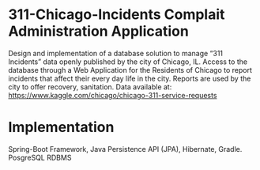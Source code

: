 # 311-Chicago-Incidents Complait Administration Application

Design and implementation of a database solution to manage “311 Incidents” data openly published by the city of Chicago, IL. 
Access to the database through a Web Application for the Residents of Chicago to report incidents that affect their every day life in the city. 
Reports are used by the city to offer recovery, sanitation.
Data available at: https://www.kaggle.com/chicago/chicago-311-service-requests

# Implementation

Spring-Boot Framework, Java Persistence API (JPA), Hibernate, Gradle. PosgreSQL RDBMS 
